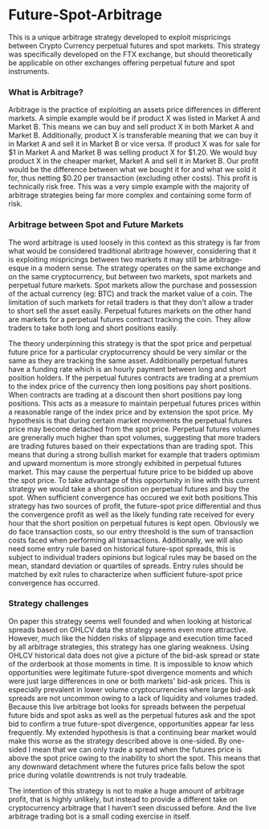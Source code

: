 # Future-Spot-Arbitrage

This is a unique arbitrage strategy developed to exploit mispricings between Crypto Currency perpetual futures and spot markets. This strategy was specifically developed on the FTX exchange, but should theoretically be applicable on other exchanges offering perpetual future and spot instruments.

### What is Arbitrage?
Arbitrage is the practice of exploiting an assets price differences in different markets. A simple example would be if product X was listed in Market A and Market B. This means we can buy and sell product X in both Market A and Market B. Additionally, product X is transferable meaning that we can buy it in Market A and sell it in Market B or vice versa. If product X was for sale for $1 in Market A and Market B was selling product X for $1.20. We would buy product X in the cheaper market, Market A and sell it in Market B. Our profit would be the difference between what we bought it for and what we sold it for, thus netting $0.20 per transaction (excluding other costs). This profit is technically risk free. This was a very simple example with the majority of arbitrage strategies being far more complex and containing some form of risk.

### Arbitrage between Spot and Future Markets
The word arbitrage is used loosely in this context as this strategy is far from what would be considered traditional abritrage however, considering that it is exploiting mispricings between two markets it may still be arbitrage-esque in a modern sense. The strategy operates on the same exchange and on the same cryptocurrency, but between two markets, spot markets and perpetual future markets. Spot markets allow the purchase and possession of the actual currency (eg: BTC) and track the market value of a coin. The limitation of such markets for retail traders is that they don't allow a trader to short sell the asset easily. Perpetual futures markets on the other hand are markets for a perpetual futures contract tracking the coin. They allow traders to take both long and short positions easily.

The theory underpinning this strategy is that the spot price and perpetual future price for a particular cryptocurrency should be very similar or the same as they are tracking the same asset. Additionally perpetual futures have a funding rate which is an hourly payment between long and short position holders. If the perpetual futures contracts are trading at a premium to the index price of the currency then long positions pay short positions. When contracts are trading at a discount then short positions pay long positions. This acts as a measure to maintain perpetual futures prices within a reasonable range of the index price and by extension the spot price. My hypothesis is that during certain market movements the perpetual futures price may become detached from the spot price. Perpetual futures volumes are grenerally much higher than spot volumes, suggesting that more traders are trading futures based on their expectations than are trading spot. This means that during a strong bullish market for example that traders optimism and upward momentum is more strongly exhibited in perpetual futures market. This may cause the perpertual future price to be bidded up above the spot price. To take advantage of this opportunity in line with this current strategy we would take a short position on perpetual futures and buy the spot. When sufficient convergence has occured we exit both positions.This strategy has two sources of profit, the future-spot price differential and thus the convergence profit as well as the likely funding rate received for every hour that the short position on perpetual futures is kept open. Obviously we do face transaction costs, so our entry threshold is the sum of transaction costs faced when performing all transactions. Additionally, we will also need some entry rule based on historical future-spot spreads, this is subject to individual traders opinions but logical rules may be based on the mean, standard deviation or quartiles of spreads. Entry rules should be matched by exit rules to characterize when sufficient future-spot price convergence has occurred.

### Strategy challenges
On paper this strategy seems well founded and when looking at historical spreads based on OHLCV data the strategy seems even more attractive. However, much like the hidden risks of slippage and execution time faced by all arbitrage strategies, this strategy has one glaring weakness. Using OHLCV historical data does not give a picture of the bid-ask spread or state of the orderbook at those moments in time. It is impossible to know which opportunities were legitimate future-spot divergence moments and which were just large differences in one or both markets' bid-ask prices. This is especially prevalent in lower volume cryptocurrencies where large bid-ask spreads are not uncommon owing to a lack of liquidity and volumes traded. Because this live arbitrage bot looks for spreads between the perpetual future bids and spot asks as well as the perpetual futures ask and the spot bid to confirm a true future-spot divergence, opportunities appear far less frequently. My extended hypothesis is that a continuing bear market would make this worse as the strategy described above is one-sided. By one-sided I mean that we can only trade a spread when the futures price is above the spot price owing to the inability to short the spot. This means that any downward detachment where the futures price falls below the spot price during volatile downtrends is not truly tradeable. 

The intention of this strategy is not to make a huge amount of arbitrage profit, that is highly unlikely, but instead to provide a different take on cryptocurrency arbitrage that I haven’t seen discussed before. And the live arbitrage trading bot is a small coding exercise in itself.

